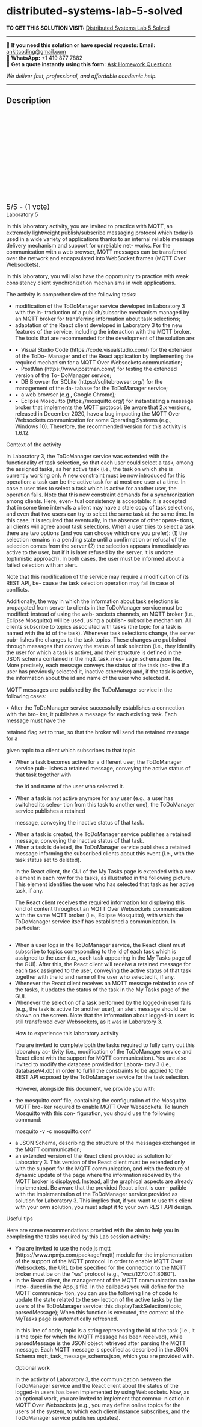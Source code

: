 # distributed-systems-lab-5-solved
**TO GET THIS SOLUTION VISIT:** [Distributed Systems Lab 5 Solved](https://www.ankitcodinghub.com/product/distributed-systems-lab-5-solved/)


---

📩 **If you need this solution or have special requests:** **Email:** ankitcoding@gmail.com  
📱 **WhatsApp:** +1 419 877 7882  
📄 **Get a quote instantly using this form:** [Ask Homework Questions](https://www.ankitcodinghub.com/services/ask-homework-questions/)

*We deliver fast, professional, and affordable academic help.*

---

<h2>Description</h2>



<div class="kk-star-ratings kksr-auto kksr-align-center kksr-valign-top" data-payload="{&quot;align&quot;:&quot;center&quot;,&quot;id&quot;:&quot;100303&quot;,&quot;slug&quot;:&quot;default&quot;,&quot;valign&quot;:&quot;top&quot;,&quot;ignore&quot;:&quot;&quot;,&quot;reference&quot;:&quot;auto&quot;,&quot;class&quot;:&quot;&quot;,&quot;count&quot;:&quot;1&quot;,&quot;legendonly&quot;:&quot;&quot;,&quot;readonly&quot;:&quot;&quot;,&quot;score&quot;:&quot;5&quot;,&quot;starsonly&quot;:&quot;&quot;,&quot;best&quot;:&quot;5&quot;,&quot;gap&quot;:&quot;4&quot;,&quot;greet&quot;:&quot;Rate this product&quot;,&quot;legend&quot;:&quot;5\/5 - (1 vote)&quot;,&quot;size&quot;:&quot;24&quot;,&quot;title&quot;:&quot;Distributed Systems Lab 5 Solved&quot;,&quot;width&quot;:&quot;138&quot;,&quot;_legend&quot;:&quot;{score}\/{best} - ({count} {votes})&quot;,&quot;font_factor&quot;:&quot;1.25&quot;}">

<div class="kksr-stars">

<div class="kksr-stars-inactive">
            <div class="kksr-star" data-star="1" style="padding-right: 4px">


<div class="kksr-icon" style="width: 24px; height: 24px;"></div>
        </div>
            <div class="kksr-star" data-star="2" style="padding-right: 4px">


<div class="kksr-icon" style="width: 24px; height: 24px;"></div>
        </div>
            <div class="kksr-star" data-star="3" style="padding-right: 4px">


<div class="kksr-icon" style="width: 24px; height: 24px;"></div>
        </div>
            <div class="kksr-star" data-star="4" style="padding-right: 4px">


<div class="kksr-icon" style="width: 24px; height: 24px;"></div>
        </div>
            <div class="kksr-star" data-star="5" style="padding-right: 4px">


<div class="kksr-icon" style="width: 24px; height: 24px;"></div>
        </div>
    </div>

<div class="kksr-stars-active" style="width: 138px;">
            <div class="kksr-star" style="padding-right: 4px">


<div class="kksr-icon" style="width: 24px; height: 24px;"></div>
        </div>
            <div class="kksr-star" style="padding-right: 4px">


<div class="kksr-icon" style="width: 24px; height: 24px;"></div>
        </div>
            <div class="kksr-star" style="padding-right: 4px">


<div class="kksr-icon" style="width: 24px; height: 24px;"></div>
        </div>
            <div class="kksr-star" style="padding-right: 4px">


<div class="kksr-icon" style="width: 24px; height: 24px;"></div>
        </div>
            <div class="kksr-star" style="padding-right: 4px">


<div class="kksr-icon" style="width: 24px; height: 24px;"></div>
        </div>
    </div>
</div>


<div class="kksr-legend" style="font-size: 19.2px;">
            5/5 - (1 vote)    </div>
    </div>
<div class="page" title="Page 1">
<div class="layoutArea">
<div class="column">
Laboratory 5

In this laboratory activity, you are invited to practice with MQTT, an extremely lightweight publish/subscribe messaging protocol which today is used in a wide variety of applications thanks to an internal reliable message delivery mechanism and support for unreliable net- works. For the communication with a web browser, MQTT messages can be transferred over the network and encapsulated into WebSocket frames (MQTT Over Websockets).

In this laboratory, you will also have the opportunity to practice with weak consistency client synchronization mechanisms in web applications.

The activity is comprehensive of the following tasks:

<ul>
<li>modification of the ToDoManager service developed in Laboratory 3 with the in- troduction of a publish/subscribe mechanism managed by an MQTT broker for transferring information about task selections;</li>
<li>adaptation of the React client developed in Laboratory 3 to the new features of the service, including the interaction with the MQTT broker.
The tools that are recommended for the development of the solution are:
</li>
</ul>
<ul>
<li>▪ &nbsp;Visual Studio Code (https://code.visualstudio.com/) for the extension of the ToDo- Manager and of the React application by implementing the required mechanism
for a MQTT Over Websockets communication;
</li>
<li>▪ &nbsp;PostMan (https://www.postman.com/) for testing the extended version of the To-
DoManager service;
</li>
<li>▪ &nbsp;DB Browser for SQLite (https://sqlitebrowser.org/) for the management of the da-
tabase for the ToDoManager service;
</li>
<li>▪ &nbsp;a web browser (e.g., Google Chrome);</li>
<li>▪ &nbsp;Eclipse Mosquitto (https://mosquitto.org/) for instantiating a message broker that
implements the MQTT protocol. Be aware that 2.x versions, released in December 2020, have a bug impacting the MQTT Over Websockets communication for some Operating Systems (e.g., Windows 10). Therefore, the recommended version for this activity is 1.6.12.
</li>
</ul>
</div>
</div>
</div>
<div class="page" title="Page 2">
<div class="layoutArea">
<div class="column">
Context of the activity

In Laboratory 3, the ToDoManager service was extended with the functionality of task selection, so that each user could select a task, among the assigned tasks, as her active task (i.e., the task on which she is currently working on). A new constraint must be now introduced for this operation: a task can be the active task for at most one user at a time. In case a user tries to select a task which is active for another user, the operation fails. Note that this new constraint demands for a synchronization among clients. Here, even- tual consistency is acceptable: it is accepted that in some time intervals a client may have a stale copy of task selections, and even that two users can try to select the same task at the same time. In this case, it is required that eventually, in the absence of other opera- tions, all clients will agree about task selections. When a user tries to select a task there are two options (and you can choose which one you prefer): (1) the selection remains in a pending state until a confirmation or refusal of the selection comes from the server (2) the selection appears immediately as active to the user, but if it is later refused by the server, it is undone (optimistic approach). In both cases, the user must be informed about a failed selection with an alert.

Note that this modification of the service may require a modification of its REST API, be- cause the task selection operation may fail in case of conflicts.

Additionally, the way in which the information about task selections is propagated from server to clients in the ToDoManager service must be modified: instead of using the web- sockets channels, an MQTT broker (i.e., Eclipse Mosquitto) will be used, using a publish- subscribe mechanism. All clients subscribe to topics associated with tasks (the topic for a task is named with the id of the task). Whenever task selections change, the server pub- lishes the changes to the task topics. These changes are published through messages that convey the status of task selection (i.e., they identify the user for which a task is active), and their structure is defined in the JSON schema contained in the mqtt_task_mes- sage_schema.json file. More precisely, each message conveys the status of the task (ac- tive if a user has previously selected it, inactive otherwise) and, if the task is active, the information about the id and name of the user who selected it.

MQTT messages are published by the ToDoManager service in the following cases:

• After the ToDoManager service successfully establishes a connection with the bro- ker, it publishes a message for each existing task. Each message must have the

</div>
</div>
</div>
<div class="page" title="Page 3">
<div class="layoutArea">
<div class="column">
retained flag set to true, so that the broker will send the retained message for a

given topic to a client which subscribes to that topic.

<ul>
<li>When a task becomes active for a different user, the ToDoManager service pub-
lishes a retained message, conveying the active status of that task together with

the id and name of the user who selected it.
</li>
<li>When a task is not active anymore for any user (e.g., a user has switched its selec-
tion from this task to another one), the ToDoManager service publishes a retained

message, conveying the inactive status of that task.
</li>
<li>When a task is created, the ToDoManager service publishes a retained message,
conveying the inactive status of that task.
</li>
<li>When a task is deleted, the ToDoManager service publishes a retained message
informing the subscribed clients about this event (i.e., with the task status set to deleted).

In the React client, the GUI of the My Tasks page is extended with a new element in each row for the tasks, as illustrated in the following picture. This element identifies the user who has selected that task as her active task, if any.

The React client receives the required information for displaying this kind of content throughout an MQTT Over Websockets communication with the same MQTT broker (i.e., Eclipse Mosquitto), with which the ToDoManager service itself has established a communication. In particular:
</li>
</ul>
</div>
</div>
</div>
<div class="page" title="Page 4">
<div class="layoutArea">
<div class="column">
<ul>
<li>When a user logs in the ToDoManager service, the React client must subscribe to topics corresponding to the id of each task which is assigned to the user (i.e., each task appearing in the My Tasks page of the GUI). After this, the React client will receive a retained message for each task assigned to the user, conveying the active status of that task together with the id and name of the user who selected it, if any.</li>
<li>Whenever the React client receives an MQTT message related to one of the tasks, it updates the status of the task in the My Tasks page of the GUI.</li>
<li>Whenever the selection of a task performed by the logged-in user fails (e.g., the task is active for another user), an alert message should be shown on the screen.
Note that the information about logged-in users is still transferred over Websockets, as it was in Laboratory 3.

How to experience this laboratory activity

You are invited to complete both the tasks required to fully carry out this laboratory ac- tivity (i.e., modification of the ToDoManager service and React client with the support for MQTT communication). You are also invited to modify the database provided for Labora- tory 3 (i.e., databaseV4.db) in order to fulfill the constraints to be applied to the REST API exposed by the ToDoManager service for the task selection.

However, alongside this document, we provide you with:
</li>
</ul>
<ul>
<li>the mosquitto.conf file, containing the configuration of the Mosquitto MQTT bro- ker required to enable MQTT Over Websockets. To launch Mosquitto with this con- figuration, you should use the following command:

mosquito -v -c mosquitto.conf</li>
<li>a JSON Schema, describing the structure of the messages exchanged in the MQTT communication;</li>
<li>an extended version of the React client provided as solution for Laboratory 3. This version of the React client must be extended only with the support for the MQTT communication, and with the feature of dynamic update of the page where the information received by the MQTT broker is displayed. Instead, all the graphical aspects are already implemented. Be aware that the provided React client is com- patible with the implementation of the ToDoManager service provided as solution for Laboratory 3. This implies that, if you want to use this client with your own solution, you must adapt it to your own REST API design.</li>
</ul>
</div>
</div>
</div>
<div class="page" title="Page 5">
<div class="layoutArea">
<div class="column">
Useful tips

Here are some recommendations provided with the aim to help you in completing the tasks required by this Lab session activity:

<ul>
<li>You are invited to use the node.js mqtt (https://www.npmjs.com/package/mqtt) module for the implementation of the support of the MQTT protocol. In order to enable MQTT Over Websockets, the URL to be specified for the connection to the MQTT broker must be on the “ws” protocol (e.g., “ws://127.0.0.1:8080”).</li>
<li>In the React client, the management of the MQTT communication can be intro- duced in the App.js file. In the callbacks you will define for the MQTT communica- tion, you can use the following line of code to update the state related to the se- lection of the active tasks by the users of the ToDoManager service: this.displayTaskSelection(topic, parsedMessage);
When this function is executed, the content of the MyTasks page is automatically refreshed.

In this line of code, topic is a string representing the id of the task (i.e., it is the topic for which the MQTT message has been received), while parsedMessage is the JSON object retrieved after parsing the MQTT message. Each MQTT message is specified as described in the JSON Schema mqtt_task_message_schema.json, which you are provided with.

Optional work

In the activity of Laboratory 3, the communication between the ToDoManager service and the React client about the status of the logged-in users has been implemented by using Websockets. Now, as an optional work, you are invited to implement that commu- nication in MQTT Over Websockets (e.g., you may define online topics for the users of the system, to which each client instance subscribes, and the ToDoManager service publishes updates).
</li>
</ul>
</div>
</div>
</div>
